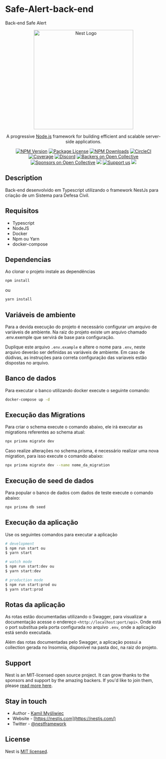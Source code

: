 # Safe-Alert-back-end

Back-end Safe Alert

<p align="center">
  <a href="http://nestjs.com/" target="blank"><img src="https://nestjs.com/img/logo_text.svg" width="320" alt="Nest Logo" /></a>
</p>

  <p align="center">A progressive <a href="http://nodejs.org" target="_blank">Node.js</a> framework for building efficient and scalable server-side applications.</p>
    <p align="center">
<a href="https://www.npmjs.com/~nestjscore" target="_blank"><img src="https://img.shields.io/npm/v/@nestjs/core.svg" alt="NPM Version" /></a>
<a href="https://www.npmjs.com/~nestjscore" target="_blank"><img src="https://img.shields.io/npm/l/@nestjs/core.svg" alt="Package License" /></a>
<a href="https://www.npmjs.com/~nestjscore" target="_blank"><img src="https://img.shields.io/npm/dm/@nestjs/common.svg" alt="NPM Downloads" /></a>
<a href="https://circleci.com/gh/nestjs/nest" target="_blank"><img src="https://img.shields.io/circleci/build/github/nestjs/nest/master" alt="CircleCI" /></a>
<a href="https://coveralls.io/github/nestjs/nest?branch=master" target="_blank"><img src="https://coveralls.io/repos/github/nestjs/nest/badge.svg?branch=master#9" alt="Coverage" /></a>
<a href="https://discord.gg/G7Qnnhy" target="_blank"><img src="https://img.shields.io/badge/discord-online-brightgreen.svg" alt="Discord"/></a>
<a href="https://opencollective.com/nest#backer" target="_blank"><img src="https://opencollective.com/nest/backers/badge.svg" alt="Backers on Open Collective" /></a>
<a href="https://opencollective.com/nest#sponsor" target="_blank"><img src="https://opencollective.com/nest/sponsors/badge.svg" alt="Sponsors on Open Collective" /></a>
  <a href="https://paypal.me/kamilmysliwiec" target="_blank"><img src="https://img.shields.io/badge/Donate-PayPal-ff3f59.svg"/></a>
    <a href="https://opencollective.com/nest#sponsor"  target="_blank"><img src="https://img.shields.io/badge/Support%20us-Open%20Collective-41B883.svg" alt="Support us"></a>
  <a href="https://twitter.com/nestframework" target="_blank"><img src="https://img.shields.io/twitter/follow/nestframework.svg?style=social&label=Follow"></a>
</p>
  <!--[![Backers on Open Collective](https://opencollective.com/nest/backers/badge.svg)](https://opencollective.com/nest#backer)
  [![Sponsors on Open Collective](https://opencollective.com/nest/sponsors/badge.svg)](https://opencollective.com/nest#sponsor)-->

## Description

Back-end desenvolvido em Typescript utilizando o framework NestJs para criação de um Sistema para Defesa Civil.

## Requisitos

- Typescript
- NodeJS
- Docker
- Npm ou Yarn
- docker-compose

## Dependencias

Ao clonar o projeto instale as dependências

```bash
npm install
```

ou

```bash
yarn install
```

## Variáveis de ambiente

Para a devida execução do projeto é necessário configurar um arquivo de variáveis de ambiente. Na raiz do projeto existe um arquivo chamado .env.exemple que servirá de base para configuração.

Duplique este arquivo `.env.example` e altere o nome para `.env`, neste arquivo deverão ser definidas as variáveis de ambiente. Em caso de dúdivas, as instruções para correta configuração das variaveis estão dispostas no arquivo.

## Banco de dados

Para executar o banco utilizando docker execute o seguinte comando:

```bash
docker-compose up -d
```

## Execução das Migrations

Para criar o schema execute o comando abaixo, ele irá executar as migrations referentes ao schema atual:

```bash
npx prisma migrate dev 
```

Caso realize alterações no schema.prisma, é necessário realizar uma nova migration, para isso execute o comando abaixo:

```bash
npx prisma migrate dev --name nome_da_migration
```

## Execução de seed de dados

Para popular o banco de dados com dados de teste execute o comando abaixo:

```bash
npx prisma db seed 
```

## Execução da aplicação

Use os seguintes comandos para executar a aplicação

```bash
# development
$ npm run start ou
$ yarn start

# watch mode
$ npm run start:dev ou
$ yarn start:dev

# production mode
$ npm run start:prod ou
$ yarn start:prod
```

## Rotas da aplicação

As rotas estão documentadas utilizando o Swagger, para visualizar a documentação acesse o endereço `<http://localhost:port/api>`.
Onde está o port substitua pela porta configurada no arquivo `.env`, onde a aplicação está sendo executada.

Além das rotas documentadas pelo Swagger, a aplicação possui a collection gerada no Insomnia, disponível na pasta doc, na raiz do projeto.

## Support

Nest is an MIT-licensed open source project. It can grow thanks to the sponsors and support by the amazing backers. If you'd like to join them, please [read more here](https://docs.nestjs.com/support).

## Stay in touch

- Author - [Kamil Myśliwiec](https://kamilmysliwiec.com)
- Website - [https://nestjs.com](https://nestjs.com/)
- Twitter - [@nestframework](https://twitter.com/nestframework)

## License

Nest is [MIT licensed](LICENSE).
